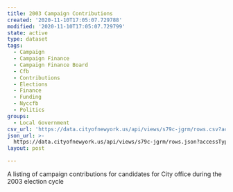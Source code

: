 ```yaml
---
title: 2003 Campaign Contributions
created: '2020-11-10T17:05:07.729788'
modified: '2020-11-10T17:05:07.729799'
state: active
type: dataset
tags:
  - Campaign
  - Campaign Finance
  - Campaign Finance Board
  - Cfb
  - Contributions
  - Elections
  - Finance
  - Funding
  - Nyccfb
  - Politics
groups:
  - Local Government
csv_url: 'https://data.cityofnewyork.us/api/views/s79c-jgrm/rows.csv?accessType=DOWNLOAD'
json_url: >-
  https://data.cityofnewyork.us/api/views/s79c-jgrm/rows.json?accessType=DOWNLOAD
layout: post

---
```

A listing of campaign contributions for candidates for City office during the 2003 election cycle
